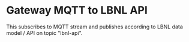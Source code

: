 Gateway MQTT to LBNL API
==================

This subscribes to MQTT stream and publishes according to LBNL data model / API on topic "lbnl-api".
